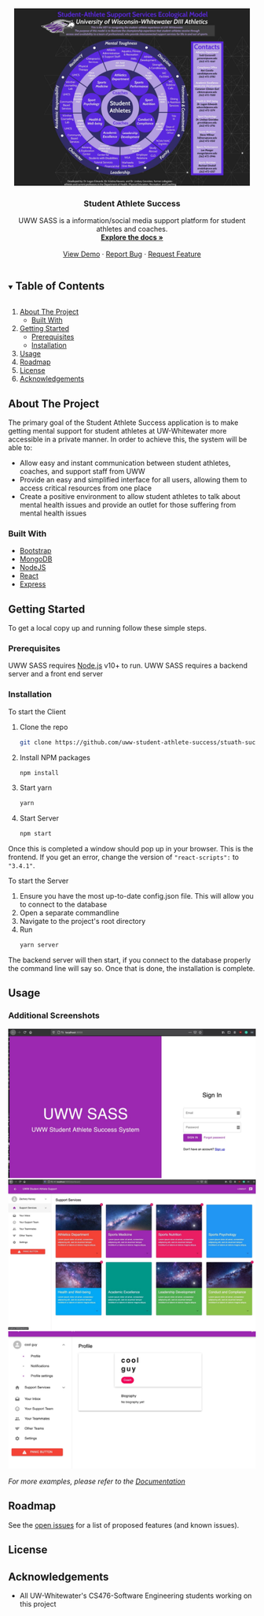 <!-- PROJECT SHIELDS -->
<!--
*** Since this project is a private repo, the shields will show "REPO NOT FOUND"
*** To use, simply uncomment below
-->

<!-- [![Contributors][contributors-shield]][contributors-url]
[![Forks][forks-shield]][forks-url]
[![Stargazers][stars-shield]][stars-url]
[![Issues][issues-shield]][issues-url]
[![MIT License][license-shield]][license-url] -->

<!-- PROJECT LOGO -->
<br />
<p align="center">
  <a href="https://github.com/uww-student-athlete-success/stuath-success-web">
    <img src="imgs/2SASSModel.jpg" alt="Logo" width="480" height="360">
  </a>

  <h3 align="center">Student Athlete Success</h3>

  <p align="center">
    UWW SASS is a information/social media support platform for student athletes and coaches.
    <br />
    <a href="https://github.com/uww-student-athlete-success/stuath-success-web"><strong>Explore the docs »</strong></a>
    <br />
    <br />
    <a href="https://github.com/uww-student-athlete-success/stuath-success-web">View Demo</a>
    ·
    <a href="https://github.com/uww-student-athlete-success/stuath-success-web/issues">Report Bug</a>
    ·
    <a href="https://github.com/uww-student-athlete-success/stuath-success-web/issues">Request Feature</a>
  </p>
</p>

<!-- TABLE OF CONTENTS -->
<details open="open">
  <summary><h2 style="display: inline-block">Table of Contents</h2></summary>
  <ol>
    <li>
      <a href="#about-the-project">About The Project</a>
      <ul>
        <li><a href="#built-with">Built With</a></li>
      </ul>
    </li>
    <li>
      <a href="#getting-started">Getting Started</a>
      <ul>
        <li><a href="#prerequisites">Prerequisites</a></li>
        <li><a href="#installation">Installation</a></li>
      </ul>
    </li>
    <li><a href="#usage">Usage</a></li>
    <li><a href="#roadmap">Roadmap</a></li>
    <!-- <li><a href="#contributing">Contributing</a></li> -->
    <li><a href="#license">License</a></li>
    <li><a href="#acknowledgements">Acknowledgements</a></li>
  </ol>
</details>

<!-- ABOUT THE PROJECT -->
## About The Project

The primary goal of the Student Athlete Success application is to make getting 
mental support for student athletes at UW-Whitewater more accessible in a private 
manner. In order to achieve this, the system will be able to:
* Allow easy and instant communication between student athletes, coaches, and support staff from UWW
* Provide an easy and simplified interface for all users, allowing them to access critical resources from one place
* Create a positive environment to allow student athletes to talk about mental health issues and provide an outlet for those suffering from mental health issues

### Built With

* [Bootstrap](https://getbootstrap.com/)
* [MongoDB](https://www.mongodb.com/)
* [NodeJS](https://nodejs.org/en/)
* [React](https://reactjs.org/)
* [Express](https://expressjs.com/)

<!-- GETTING STARTED -->
## Getting Started

To get a local copy up and running follow these simple steps.

### Prerequisites

UWW SASS requires [Node.js](https://nodejs.org/) v10+ to run.
UWW SASS requires a backend server and a front end server

### Installation

To start the Client
1. Clone the repo
   ```sh
   git clone https://github.com/uww-student-athlete-success/stuath-success-web.git
   ```
2. Install NPM packages
   ```sh
   npm install
   ```
3. Start yarn
   ```sh
   yarn
   ```
4. Start Server
   ```sh
   npm start
   ```

Once this is completed a window should pop up in your browser. This is the frontend. If you get an error, change the version of ```"react-scripts":``` to  ```"3.4.1"```.

To start the Server
1. Ensure you have the most up-to-date config.json file. This will allow you to connect to the database
2. Open a separate commandline
3. Navigate to the project's root directory
4. Run
   ```sh
   yarn server
   ```

The backend server will then start, if you connect to the database properly the command line will say so. Once that is done, the installation is complete.

<!-- USAGE EXAMPLES -->
## Usage

### Additional Screenshots
![Homepage](imgs/sample1.jpg)
![Sample dahboard](imgs/sample2.jpg)
![Sample profile](imgs/sample3.jpg)

_For more examples, please refer to the [Documentation](https://example.com)_

<!-- ROADMAP -->
## Roadmap

See the [open issues](https://github.com/uww-student-athlete-success/stuath-success-web/issues) for a list of proposed features (and known issues).

<!-- LICENSE -->
## License

<!-- Distributed under the MIT License. See `LICENSE` for more information. -->

<!-- ACKNOWLEDGEMENTS -->
## Acknowledgements
* All UW-Whitewater's CS476-Software Engineering students working on this project

<!-- MARKDOWN LINKS & IMAGES -->
[contributors-shield]: https://img.shields.io/github/contributors/uww-student-athlete-success/repo.svg?style=plastic
[contributors-url]: https://github.com/uww-student-athlete-success/stuath-success-web/graphs/contributors
[forks-shield]: https://img.shields.io/github/forks/uww-student-athlete-success/repo.svg?style=plastic
[forks-url]: https://github.com/uww-student-athlete-success/stuath-success-web/network/members
[stars-shield]: https://img.shields.io/github/stars/uww-student-athlete-success/repo.svg?style=plastic
[stars-url]: https://github.com/uww-student-athlete-success/stuath-success-web/stargazers
[issues-shield]: https://img.shields.io/github/issues/uww-student-athlete-success/repo.svg?style=plastic
[issues-url]: https://github.com/uww-student-athlete-success/stuath-success-web/issues
<!-- [license-shield]: https://img.shields.io/github/license/uww-student-athlete-success/repo.svg?style=plastic
[license-url]: https://github.com/uww-student-athlete-success/repo/blob/master/LICENSE.txt -->